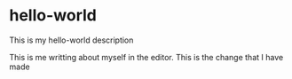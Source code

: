 # hello-world
This is my hello-world description

This is me writting about myself in the editor. This is the change that I have made
